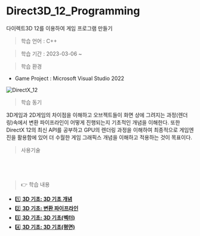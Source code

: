# Direct3D_12_Programming
 다이렉트3D 12를 이용하여 게임 프로그램 만들기

> 학습 언어 : C++

> 학습 기간 : 2023-03-06 ~

> 학습 환경 

 * Game Project : Microsoft Visual Studio 2022
                  
 
![DirectX_12](https://user-images.githubusercontent.com/36596037/224406266-a1b8377d-ae74-47a1-b5a5-aa7574a601e8.png)
  
> 학습 동기  

3D게임과 2D게임의 차이점을 이해하고 오브젝트들이 화면 상에 그려지는 과정(렌더링)속에서 변환 파이프라인이 어떻게 진행되는지 기초적인 개념을 이해한다.
또한 DirectX 12의 최신 API를 공부하고 GPU의 렌더링 과정을 이해하여 최종적으로 게임엔진을 활용함에 있어 더 수월한 게임 그래픽스 개념을 이해하고 적용하는 것이 목표이다.

> 사용기술
 
<pre>
<code>

</code> 
</pre>

 
> 👉 학습 내용

- [1️⃣ **3D 기초: 3D 기초 개념**](/StudyData/01_3D_Graphics_Fundamentals/3D_Graphics_Fundamentals.md)
- [2️⃣ **3D 기초: 변환 파이프라인**](/StudyData/02_Transformation_Pipeline/Transformation_Pipeline.md)
- [3️⃣ **3D 기초: 3D 기초(벡터)**](/StudyData/02_Transformation_Pipeline/Transformation_Pipeline.md)
- [4️⃣ **3D 기초: 3D 기초(평면)**](/StudyData/02_Transformation_Pipeline/Transformation_Pipeline.md)
